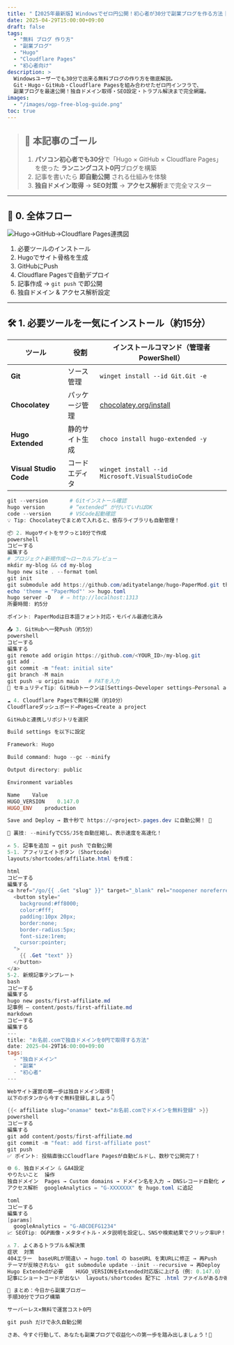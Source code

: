 ```yaml
---
title: "【2025年最新版】Windowsでゼロ円公開！初心者が30分で副業ブログを作る方法｜無料ブログの作り方"
date: 2025-04-29T15:00:00+09:00
draft: false
tags:
  - "無料 ブログ 作り方"
  - "副業ブログ"
  - "Hugo"
  - "Cloudflare Pages"
  - "初心者向け"
description: >
  Windowsユーザーでも30分で出来る無料ブログの作り方を徹底解説。
  Git・Hugo・GitHub・Cloudflare Pagesを組み合わせたゼロ円インフラで、
  副業ブログを最速公開！独自ドメイン取得・SEO設定・トラブル解決まで完全網羅。
images:
  - "/images/ogp-free-blog-guide.png"
toc: true
---
```


> ## 🎯 本記事のゴール  
> 1. **パソコン初心者でも30分**で「Hugo × GitHub × Cloudflare Pages」を使った **ランニングコスト0円**ブログを構築  
> 2. 記事を書いたら **即自動公開** される仕組みを体験  
> 3. **独自ドメイン取得** → **SEO対策** → **アクセス解析**まで完全マスター  

---

## 🚀 0. 全体フロー

![Hugo→GitHub→Cloudflare Pages連携図](/images/hugo-github-cfpages-flow.png)

1. 必要ツールのインストール  
2. Hugoでサイト骨格を生成  
3. GitHubにPush  
4. Cloudflare Pagesで自動デプロイ  
5. 記事作成 → `git push` で即公開  
6. 独自ドメイン & アクセス解析設定  

---

## 🛠 1. 必要ツールを一気にインストール（約15分）

| ツール               | 役割                 | インストールコマンド（管理者PowerShell）         |
| -------------------- | -------------------- | ----------------------------------------------- |
| **Git**              | ソース管理           | `winget install --id Git.Git -e`                |
| **Chocolatey**       | パッケージ管理       | [chocolatey.org/install](https://chocolatey.org/install) |
| **Hugo Extended**    | 静的サイト生成       | `choco install hugo-extended -y`                |
| **Visual Studio Code** | コードエディタ       | `winget install --id Microsoft.VisualStudioCode` |

```powershell
git --version       # Gitインストール確認
hugo version        # “extended” が付いていればOK
code --version      # VSCode起動確認
💡 Tip: Chocolateyでまとめて入れると、依存ライブラリも自動管理！

📦 2. Hugoサイトをサクっと10分で作成
powershell
コピーする
編集する
# プロジェクト新規作成〜ローカルプレビュー
mkdir my-blog && cd my-blog
hugo new site . --format toml
git init
git submodule add https://github.com/adityatelange/hugo-PaperMod.git themes/PaperMod
echo 'theme = "PaperMod"' >> hugo.toml
hugo server -D   # ⇒ http://localhost:1313
所要時間: 約5分

ポイント: PaperModは日本語フォント対応・モバイル最適化済み

📤 3. GitHubへ一発Push（約5分）
powershell
コピーする
編集する
git remote add origin https://github.com/<YOUR_ID>/my-blog.git
git add .
git commit -m "feat: initial site"
git branch -M main
git push -u origin main   # PATを入力
🔐 セキュリティTip: GitHubトークンは[Settings→Developer settings→Personal access tokens]で生成！

☁️ 4. Cloudflare Pagesで無料公開（約10分）
Cloudflareダッシュボード→Pages→Create a project

GitHubと連携しリポジトリを選択

Build settings を以下に設定

Framework: Hugo

Build command: hugo --gc --minify

Output directory: public

Environment variables

Name	Value
HUGO_VERSION	0.147.0
HUGO_ENV	production

Save and Deploy → 数十秒で https://<project>.pages.dev に自動公開！ 🎉

🚀 裏技: --minifyでCSS/JSを自動圧縮し、表示速度を高速化！

✍️ 5. 記事を追加 → git push で自動公開
5-1. アフィリエイトボタン (Shortcode)
layouts/shortcodes/affiliate.html を作成：

html
コピーする
編集する
<a href="/go/{{ .Get "slug" }}" target="_blank" rel="noopener noreferrer">
  <button style="
    background:#ff8000;
    color:#fff;
    padding:10px 20px;
    border:none;
    border-radius:5px;
    font-size:1rem;
    cursor:pointer;
  ">
    {{ .Get "text" }}
  </button>
</a>
5-2. 新規記事テンプレート
bash
コピーする
編集する
hugo new posts/first-affiliate.md
記事例 — content/posts/first-affiliate.md
markdown
コピーする
編集する
---
title: "お名前.comで独自ドメインを0円で取得する方法"
date: 2025-04-29T16:00:00+09:00
tags:
  - "独自ドメイン"
  - "副業"
  - "初心者"
---

Webサイト運営の第一歩は独自ドメイン取得！  
以下のボタンから今すぐ無料登録しましょう👇

{{< affiliate slug="onamae" text="お名前.comでドメインを無料登録" >}}
powershell
コピーする
編集する
git add content/posts/first-affiliate.md
git commit -m "feat: add first-affiliate post"
git push
✅ ポイント: 投稿直後にCloudflare Pagesが自動ビルドし、数秒で公開完了！

🌐 6. 独自ドメイン & GA4設定
やりたいこと	操作
独自ドメイン	Pages → Custom domains → ドメイン名を入力 → DNSレコード自動化 ✔
アクセス解析	googleAnalytics = "G-XXXXXXX" を hugo.toml に追記

toml
コピーする
編集する
[params]
  googleAnalytics = "G-ABCDEFG1234"
📈 SEOTip: OGP画像・メタタイトル・メタ説明を設定し、SNSや検索結果でクリック率UP！

⚠️ 7. よくあるトラブル＆解決策
症状	対策
404エラー	baseURLが間違い → hugo.toml の baseURL を実URLに修正 → 再Push
テーマが反映されない	git submodule update --init --recursive → 再Deploy
Hugo Extendedが必要	HUGO_VERSIONをExtended対応版に上げる（例: 0.147.0）
記事にショートコードが出ない	layouts/shortcodes 配下に .html ファイルがあるか確認

🎉 まとめ：今日から副業ブロガー
手順30分でブログ構築

サーバーレス×無料で運営コスト0円

git push だけで永久自動公開

さあ、今すぐ行動して、あなたも副業ブログで収益化への第一歩を踏み出しましょう！🚀